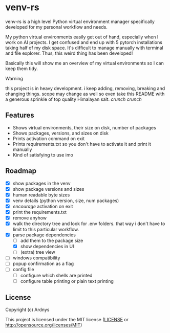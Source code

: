 # venv-rs

venv-rs is a high level Python virtual environment manager specifically developed for my personal workflow and needs.

My python virtual environments easily get out of hand, especially when I work on AI projects. I get confused and end up with 5 pytorch installations taking half of my disk space. It's difficult to manage manually with terminal and file explorer. Thus, this weird thing has been developed!

Basically this will show me an overview of my virtual environments so I can keep them tidy.

> [!WARNING]
this project is in heavy development. i keep adding, removing, breaking and changing things.
scope may change as well so even take this README with a generous sprinkle of top quality Himalayan salt. _crunch crunch_

## Features
- Shows virtual environments, their size on disk, number of packages
- Shows packages, versions, and sizes on disk
- Prints activation command on exit
- Prints requirements.txt so you don't have to activate it and print it manually
- Kind of satisfying to use imo

## Roadmap
- [x] show packages in the venv
- [x] show package versions and sizes
- [x] human readable byte sizes
- [x] venv details (python version, size, num packages)
- [x] _encourage_ activation on exit
- [x] print the requirements.txt
- [x] remove anyhow
- [x] walk the directory tree and look for .env folders. that way i don't have to limit to this particular workflow.
- [x] parse package dependencies
    - [ ] add them to the package size
    - [x] show dependencies in UI
    - [ ] (extra) tree view
- [ ] windows compatibility
- [ ] popup confirmation as a flag
- [ ] config file
    - [ ] configure which shells are printed
    - [ ] configure table printing or plain text printing

[Ratatui]: https://ratatui.rs

## License

Copyright (c) Ardnys

This project is licensed under the MIT license ([LICENSE] or <http://opensource.org/licenses/MIT>)

[LICENSE]: ./LICENSE
